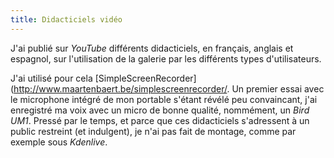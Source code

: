 ```yaml
---
title: Didacticiels vidéo
---
```


J'ai publié sur *YouTube* différents didacticiels, en français, anglais
et espagnol, sur l'utilisation de la galerie par les différents types
d'utilisateurs.

J'ai utilisé pour cela
\[SimpleScreenRecorder\](<http://www.maartenbaert.be/simplescreenrecorder/>.
Un premier essai avec le microphone intégré de mon portable s'étant
révélé peu convaincant, j'ai enregistré ma voix avec un micro de bonne
qualité, nommément, un *Bird UM1*. Pressé par le temps, et parce que ces
didacticiels s'adressent à un public restreint (et indulgent), je n'ai
pas fait de montage, comme par exemple sous *Kdenlive*.
